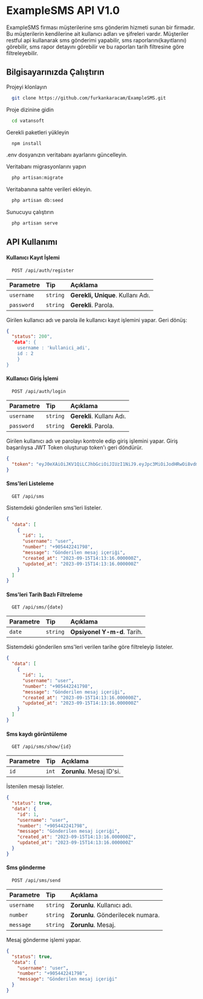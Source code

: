 
# ExampleSMS API V1.0

ExampleSMS firması müşterilerine sms gönderim hizmeti sunan bir
firmadır. Bu müşterilerin kendilerine ait kullanıcı adları ve
şifreleri vardır. Müşteriler restful api kullanarak sms gönderimi
yapabilir, sms raporlarını(kayıtlarını) görebilir, sms rapor
detayını görebilir ve bu raporları tarih filtresine göre
filtreleyebilir.


## Bilgisayarınızda Çalıştırın

Projeyi klonlayın

```bash
  git clone https://github.com/furkankaracam/ExampleSMS.git
```

Proje dizinine gidin

```bash
  cd vatansoft
```

Gerekli paketleri yükleyin

```bash
  npm install
```

.env dosyanızın veritabanı ayarlarını güncelleyin.

Veritabanı migrasyonlarını yapın

```bash
  php artisan:migrate
```

Veritabanına sahte verileri ekleyin.

```bash
  php artisan db:seed
```

Sunucuyu çalıştırın

```bash
  php artisan serve
```
## API Kullanımı

#### Kullanıcı Kayıt İşlemi

```http
  POST /api/auth/register
```

| Parametre | Tip     | Açıklama                |
| :-------- | :------- | :------------------------- |
| `username` | `string` | **Gerekli, Unique**. Kullanı Adı. |
| `password` | `string` | **Gerekli**. Parola. |


Girilen kullanıcı adı ve parola ile kullanıcı kayıt işlemini yapar. Geri dönüş:

```json
{
  "status": 200",
  "data": {
    username : 'kullanici_adi',
    id : 2
    }
}
```

#### Kullanıcı Giriş İşlemi

```http
  POST /api/auth/login
```

| Parametre | Tip     | Açıklama                |
| :-------- | :------- | :------------------------- |
| `username` | `string` | **Gerekli**. Kullanı Adı. |
| `password` | `string` | **Gerekli**. Parola. |

Girilen kullanıcı adı ve parolayı kontrole edip giriş işlemini yapar. Giriş başarılıysa JWT Token oluşturup token'ı geri döndürür.

```json
{
  "token": "eyJ0eXAiOiJKV1QiLCJhbGciOiJIUzI1NiJ9.eyJpc3MiOiJodHRwOi8vdmF0YW5zb2Z0LnRlc3QvYXBpL2F1dGgvbG9naW4iLCJpYXQiOjE2OTQ3ODcwNzEsImV4cCI6MTY5NDc5MDY3MSwibmJmIjoxNjk0Nzg3MDcxLCJqdGkiOiIwRlRncFZoUGVvdjhTcVRjIiwic3ViIjoiMSIsInBydiI6IjIzYmQ1Yzg5NDlmNjAwYWRiMzllNzAxYzQwMDg3MmRiN2E1OTc2ZjcifQ.h4nNg9_596gGI9Zo3RSVAc6IbAbZ-_03VZ-f8-MacvU"
}
```

#### Sms'leri Listeleme

```http
  GET /api/sms
```

Sistemdeki gönderilen sms'leri listeler.

```json
{
  "data": [
    {
      "id": 1,
      "username": "user",
      "number": "+905442241798",
      "message": "Gönderilen mesaj içeriği",
      "created_at": "2023-09-15T14:13:16.000000Z",
      "updated_at": "2023-09-15T14:13:16.000000Z"
    }
  ]
}
```

#### Sms'leri Tarih Bazlı Filtreleme

```http
  GET /api/sms/{date}
```

| Parametre | Tip     | Açıklama                |
| :-------- | :------- | :------------------------- |
| `date` | `string` | **Opsiyonel Y-m-d**. Tarih.|

Sistemdeki gönderilen sms'leri verilen tarihe göre filtreleyip listeler.

```json
{
  "data": [
    {
      "id": 1,
      "username": "user",
      "number": "+905442241798",
      "message": "Gönderilen mesaj içeriği",
      "created_at": "2023-09-15T14:13:16.000000Z",
      "updated_at": "2023-09-15T14:13:16.000000Z"
    }
  ]
}
```

#### Sms kaydı görüntüleme

```http
  GET /api/sms/show/{id}
```

| Parametre | Tip     | Açıklama                |
| :-------- | :------- | :------------------------- |
| `id` | `int` | **Zorunlu**. Mesaj ID'si.|

İstenilen mesajı listeler.

```json
{
  "status": true,
  "data": {
    "id": 1,
    "username": "user",
    "number": "+905442241798",
    "message": "Gönderilen mesaj içeriği",
    "created_at": "2023-09-15T14:13:16.000000Z",
    "updated_at": "2023-09-15T14:13:16.000000Z"
  }
}
```

#### Sms gönderme

```http
  POST /api/sms/send
```

| Parametre | Tip     | Açıklama                |
| :-------- | :------- | :------------------------- |
| `username` | `string` | **Zorunlu**. Kullanıcı adı.|
| `number` | `string` | **Zorunlu**. Gönderilecek numara.|
| `message` | `string` | **Zorunlu**. Mesaj.|

Mesaj gönderme işlemi yapar.

```json
{
  "status": true,
  "data": {
    "username": "user",
    "number": "+905442241798",
    "message": "Gönderilen mesaj içeriği"
  }
}
```